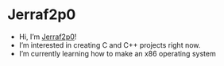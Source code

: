 # Jerraf2p0

- Hi, I’m [Jerraf2p0](https://github.com/ValidIdiot)!
- I’m interested in creating C and C++ projects right now.
- I’m currently learning how to make an x86 operating system
